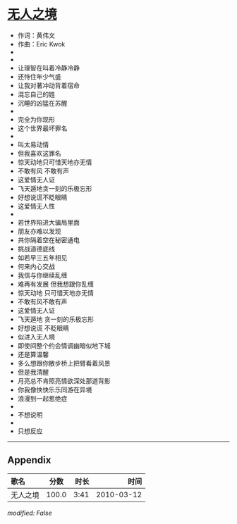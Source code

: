 # [无人之境](https://music.163.com/song?id=64625)

* 作词：黄伟文
* 作曲：Eric Kwok
*
*
* 让理智在叫着冷静冷静
* 还恃住年少气盛
* 让我对著冲动背着宿命
* 混忘自己的姓
* 沉睡的凶猛在苏醒
* 
* 完全为你现形
* 这个世界最坏罪名
* 
* 叫太易动情
* 但我喜欢这罪名
* 惊天动地只可惜天地亦无情
* 不敢有风 不敢有声
* 这爱情无人证
* 飞天遁地贪一刻的乐极忘形
* 好想说谎不眨眼睛
* 这爱情无人性
* 
* 若世界陷进大骗局里面
* 朋友亦难以发现
* 共你隔着空在秘密通电
* 挑战道德底线
* 如若早三五年相见
* 何来内心交战
* 我信与你继续乱缠
* 难再有发展 但我想跟你乱缠
* 惊天动地 只可惜天地亦无情
* 不敢有风不敢有声
* 这爱情无人证
* 飞天遁地 贪一刻的乐极忘形
* 好想说谎 不眨眼睛
* 似进入无人境
* 即使间整个约会情调幽暗似地下城
* 还是算温馨
* 多么想跟你散步桥上把臂看着风景
* 但是我清醒
* 月亮总不肯照亮情欲深处那道背影
* 你我像快快乐乐同游在异境
* 浪漫到一起惹绝症
* 
* 不想说明
* 
* 只想反应


---

## Appendix

|歌名|分数|时长|时间|
|:---|:---:|---:|---:|
|无人之境|100.0|3:41|2010-03-12

*modified: False*